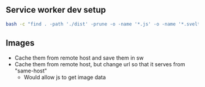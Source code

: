 ## Service worker dev setup

```bash
bash -c "find . -path './dist' -prune -o -name '*.js' -o -name '*.svelte' | entr -c ./build_and_preview.sh"
```

## Images

- Cache them from remote host and save them in sw
- Cache them from remote host, but change url so that it serves from "same-host"
  - Would allow js to get image data
